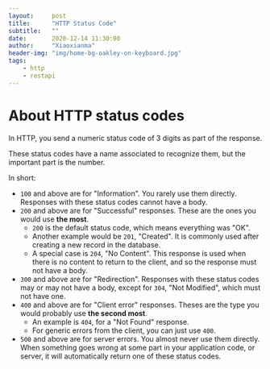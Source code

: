 ```yaml
---
layout:     post
title:      "HTTP Status Code"
subtitle:   ""
date:       2020-12-14 11:30:00
author:     "Xiaoxianma"
header-img: "img/home-bg-oakley-on-keyboard.jpg"
tags:
    - http
    - restapi
---
```


# About HTTP status codes
In HTTP,  you send a numeric status code of 3 digits as part of the response.  

These status codes have a name associated to recognize them, but the important part is the number.  

In short:
- `100` and above are for "Information". You rarely use them directly. Responses with these status codes cannot have a body.  
- `200` and above are for "Successful" responses. These are the ones you would use **the most**.  
  - `200` is the default status code, which means everything was "OK".  
  - Another example would be `201`, "Created". It is commonly used after creating a new record in the database.  
  - A special case is `204`, "No Content". This response is used when there is no content to return to the client, and so the response must not have a body.  
- `300` and above are for "Redirection". Responses with these status codes may or may not have a body, except for `304`, "Not Modified", which must not have one.  
- `400` and above are for "Client error" responses. Theses are the type you would probably use **the second most**.  
  - An example is `404`, for a "Not Found" response.  
  - For generic errors from the client, you can just use `400`.  
- `500` and above are for server errors. You almost never use them directly. When something goes wrong at some part in your application code, or server, it will automatically return one of these status codes.